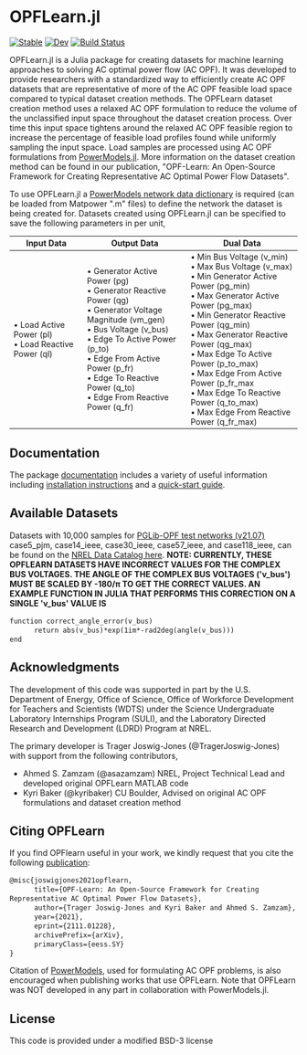 # OPFLearn.jl

[comment]: <img src="https://github.com/NREL/OPFLearn.jl/blob/main/docs/src/assets/logo.svg?raw=true" align="left" width="250" alt="OPFLearn logo">

[![Stable](https://img.shields.io/badge/docs-stable-blue.svg)](https://NREL.github.io/OPFLearn.jl/stable)
[![Dev](https://img.shields.io/badge/docs-dev-blue.svg)](https://NREL.github.io/OPFLearn.jl/dev)
[![Build Status](https://github.com/NREL/OPFLearn.jl/workflows/CI/badge.svg)](https://github.com/NREL/OPFLearn.jl/actions)

OPFLearn.jl is a Julia package for creating datasets for machine learning approaches to solving AC optimal power flow (AC OPF).
It was developed to provide researchers with a standardized way to efficiently create AC OPF datasets that are representative of more of the AC OPF feasible load space compared to typical dataset creation methods.
The OPFLearn dataset creation method uses a relaxed AC OPF formulation to reduce the volume of the unclassified input space throughout the dataset creation process. 
Over time this input space tightens around the relaxed AC OPF feasible region to increase the percentage of feasible load profiles found while uniformly sampling the input space. Load samples are processed using AC OPF formulations from [PowerModels.jl](https://github.com/lanl-ansi/PowerModels.jl).
More information on the dataset creation method can be found in our publication, "OPF-Learn: An Open-Source Framework for Creating Representative AC Optimal Power Flow Datasets".

To use OPFLearn.jl a [PowerModels network data dictionary](https://lanl-ansi.github.io/PowerModels.jl/stable/network-data/) is required (can be loaded from Matpower ".m" files) to define the network the dataset is being created for.
Datasets created using OPFLearn.jl can be specified to save the following parameters in per unit,

| **Input Data**           | **Output Data**                          | **Dual Data**                               |
|--------------------------|------------------------------------------|---------------------------------------------|
| • Load Active Power (pl)<br>• Load Reactive Power (ql)   | • Generator Active Power (pg)<br>• Generator Reactive Power (qg)<br>• Generator Voltage Magnitude  (vm_gen)<br>• Bus Voltage  (v_bus) <br>• Edge To Active Power (p_to) <br>• Edge From Active Power (p_fr)  <br>• Edge To Reactive Power (q_to)  <br>• Edge From Reactive Power (q_fr)                | • Min Bus Voltage (v_min)<br>• Max Bus Voltage (v_max) <br>• Min Generator Active Power (pg_min)<br>• Max Generator Active Power (pg_max)<br>• Min Generator Reactive Power (qg_min)<br>• Max Generator Reactive Power (qg_max)<br>• Max Edge To Active Power (p_to_max)<br>• Max Edge From Active Power (p_fr_max<br>• Max Edge To Reactive Power (q_to_max) <br>• Max Edge From Reactive Power (q_fr_max)                |


## Documentation
The package [documentation](https://NREL.github.io/OPFLearn.jl/stable/) includes a variety of useful information including [installation instructions](https://NREL.github.io/OPFLearn.jl/stable/#Installation) and a [quick-start guide](https://NREL.github.io/OPFLearn.jl/stable/quickstartguide/).


## Available Datasets
Datasets with 10,000 samples for [PGLib-OPF test networks (v21.07)](https://github.com/power-grid-lib/pglib-opf) case5_pjm, case14_ieee, case30_ieee, case57_ieee, and case118_ieee, can be found on the [NREL Data Catalog here](https://data.nrel.gov/submissions/177). **NOTE: CURRENTLY, THESE OPFLEARN DATASETS HAVE INCORRECT VALUES FOR THE COMPLEX BUS VOLTAGES. THE ANGLE OF THE COMPLEX BUS VOLTAGES ('v_bus') MUST BE SCALED BY -180/π TO GET THE CORRECT VALUES. AN EXAMPLE FUNCTION IN JULIA THAT PERFORMS THIS CORRECTION ON A SINGLE 'v_bus' VALUE IS**
```
function correct_angle_error(v_bus)
      return abs(v_bus)*exp(1im*-rad2deg(angle(v_bus)))
end
```

## Acknowledgments

The development of this code was supported in part by the U.S. Department of Energy, Office
of Science, Office of Workforce Development for Teachers and Scientists
(WDTS) under the Science Undergraduate Laboratory Internships Program
(SULI), and the Laboratory Directed Research and Development (LDRD) Program at NREL.

The primary developer is Trager Joswig-Jones (@TragerJoswig-Jones) with support from the following contributors,
- Ahmed S. Zamzam (@asazamzam) NREL, Project Technical Lead and developed original OPFLearn MATLAB code
- Kyri Baker (@kyribaker) CU Boulder, Advised on original AC OPF formulations and dataset creation method


## Citing OPFLearn

If you find OPFlearn useful in your work, we kindly request that you cite the following [publication](https://arxiv.org/abs/2111.01228):
```
@misc{joswigjones2021opflearn,
      title={OPF-Learn: An Open-Source Framework for Creating Representative AC Optimal Power Flow Datasets}, 
      author={Trager Joswig-Jones and Kyri Baker and Ahmed S. Zamzam},
      year={2021},
      eprint={2111.01228},
      archivePrefix={arXiv},
      primaryClass={eess.SY}
}
```

Citation of [PowerModels](https://github.com/lanl-ansi/PowerModels.jl), used for formulating AC OPF problems, is also encouraged when publishing works that use OPFLearn. Note that OPFLearn was NOT developed in any part in collaboration with PowerModels.jl.


## License

This code is provided under a modified BSD-3 license
